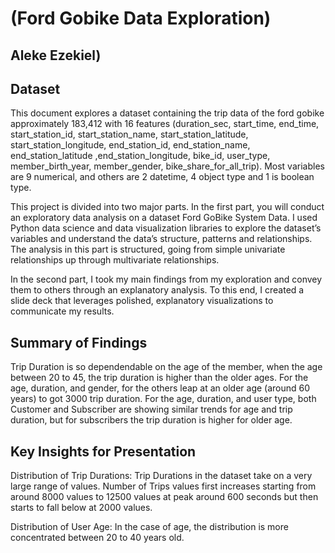 
# (Ford Gobike Data Exploration)
## Aleke Ezekiel)

## Dataset

This document explores a dataset containing the trip data of the ford gobike approximately 183,412 with 16 features (duration_sec, start_time, end_time, start_station_id, start_station_name, start_station_latitude, start_station_longitude, end_station_id, end_station_name, end_station_latitude ,end_station_longitude, bike_id, user_type, member_birth_year, member_gender, bike_share_for_all_trip). Most variables are 9 numerical, and others are 2 datetime, 4 object type and 1 is boolean type.

 This project is divided into two major parts. In the first part, you will conduct an exploratory data analysis on a dataset Ford GoBike System Data. I used Python data science and data visualization libraries to explore the dataset’s variables and understand the data’s structure, patterns and relationships. The analysis in this part is structured, going from simple univariate relationships up through multivariate relationships. 


 In the second part, I took my main findings from my exploration and convey them to others through an explanatory analysis. To this end, I created a slide deck that leverages polished, explanatory visualizations to communicate my results.

## Summary of Findings

 Trip Duration is so dependendable on the age of the member, when the age between 20 to 45, the trip duration is higher than the older ages.
 For the age, duration, and gender, for the others leap at an older age (around 60 years) to got 3000 trip duration.
 For the age, duration, and user type, both Customer and Subscriber are showing similar trends for age and trip duration, but for subscribers the trip duration is higher for older age.

## Key Insights for Presentation

Distribution of Trip Durations:
Trip Durations in the dataset take on a very large range of values. Number of Trips values first increases starting from around 8000 values to 12500 values at peak around 600 seconds but then starts to fall below at 2000 values.

Distribution of User Age:
In the case of age, the distribution is more concentrated between 20 to 40 years old.